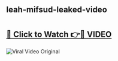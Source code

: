 ## leah-mifsud-leaked-video 

# <h2><a href="http://freeplayer.one?title=leah-mifsud-leaked-video&ref=21J">🔗 Click to Watch 👉🔴 VIDEO</a></h2>

<a href="http://freeplayer.one?title=leah-mifsud-leaked-video&ref=21J" rel="nofollow" data-target="animated-image.originalLink"><img src="https://i.ibb.co.com/xMMVF88/686577567.gif" alt="Viral Video Original" style="max-width: 100%; display: inline-block;" data-target="animated-image.originalImage"></a>

